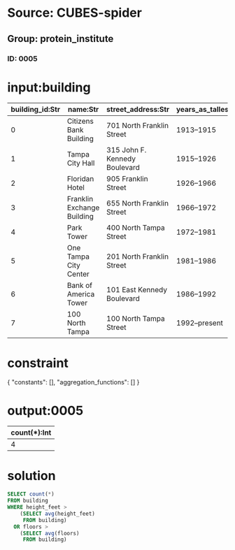 # Source: CUBES-spider
## Group: protein_institute
### ID: 0005

# input:building

| building_id:Str | name:Str | street_address:Str | years_as_tallest:Str | height_feet:Int | floors:Int |
|---|---|---|---|---|---|
| 0 | Citizens Bank Building | 701 North Franklin Street | 1913–1915 | 145 | 12 |
| 1 | Tampa City Hall | 315 John F. Kennedy Boulevard | 1915–1926 | 160 | 10 |
| 2 | Floridan Hotel | 905 Franklin Street | 1926–1966 | 204 | 17 |
| 3 | Franklin Exchange Building | 655 North Franklin Street | 1966–1972 | 280 | 22 |
| 4 | Park Tower | 400 North Tampa Street | 1972–1981 | 458 | 36 |
| 5 | One Tampa City Center | 201 North Franklin Street | 1981–1986 | 537 | 39 |
| 6 | Bank of America Tower | 101 East Kennedy Boulevard | 1986–1992 | 577 | 42 |
| 7 | 100 North Tampa | 100 North Tampa Street | 1992–present | 579 | 42 |

# constraint

{
  "constants": [],
  "aggregation_functions": []
}

# output:0005

| count(*):Int |
|---|
| 4 |

# solution

```sql
SELECT count(*)
FROM building
WHERE height_feet >
    (SELECT avg(height_feet)
     FROM building)
  OR floors >
    (SELECT avg(floors)
     FROM building)
```
